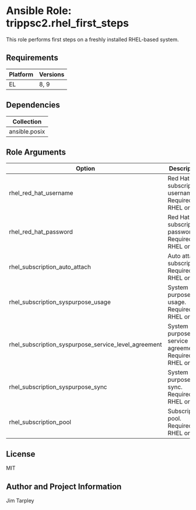 <!-- BEGIN_ANSIBLE_DOCS -->

# Ansible Role: trippsc2.rhel_first_steps
This role performs first steps on a freshly installed RHEL-based system.

## Requirements

| Platform | Versions |
| -------- | -------- |
| EL | 8, 9 |

## Dependencies

| Collection |
| ---------- |
| ansible.posix |

## Role Arguments
|Option|Description|Type|Required|Choices|Default|
|---|---|---|---|---|---|
| rhel_red_hat_username | Red Hat subscription username. Required for RHEL only. | str | no |  |  |
| rhel_red_hat_password | Red Hat subscription password. Required for RHEL only. | str | no |  |  |
| rhel_subscription_auto_attach | Auto attach subscription. Required for RHEL only. | bool | no |  | false |
| rhel_subscription_syspurpose_usage | System purpose usage. Required for RHEL only. | str | no |  |  |
| rhel_subscription_syspurpose_service_level_agreement | System purpose service level agreement. Required for RHEL only. | str | no |  |  |
| rhel_subscription_syspurpose_sync | System purpose sync. Required for RHEL only. | bool | no |  | false |
| rhel_subscription_pool | Subscription pool. Required for RHEL only. | str | no |  |  |


## License
MIT

## Author and Project Information
Jim Tarpley
<!-- END_ANSIBLE_DOCS -->
